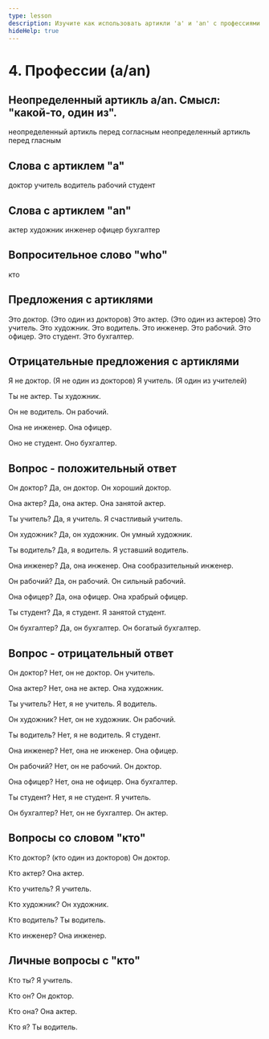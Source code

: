 ```yaml
---
type: lesson
description: Изучите как использовать артикли 'a' и 'an' с профессиями в английском языке, а также полезную лексику для разговора о работе и профессиях
hideHelp: true
---
```


# 4. Профессии (a/an)

## Неопределенный артикль a/an. Смысл: "какой-то, один из".

неопределенный артикль перед согласным
неопределенный артикль перед гласным

## Слова с артиклем "a"

доктор
учитель
водитель
рабочий
студент

## Слова с артиклем "an"

актер
художник
инженер
офицер
бухгалтер

## Вопросительное слово "who"

кто

## Предложения с артиклями

Это доктор. (Это один из докторов)
Это актер. (Это один из актеров)
Это учитель.
Это художник.
Это водитель.
Это инженер.
Это рабочий.
Это офицер.
Это студент.
Это бухгалтер.

## Отрицательные предложения с артиклями

Я не доктор. (Я не один из докторов)
Я учитель. (Я один из учителей)

Ты не актер.
Ты художник.

Он не водитель.
Он рабочий.

Она не инженер.
Она офицер.

Оно не студент.
Оно бухгалтер.

## Вопрос - положительный ответ

Он доктор?
Да, он доктор.
Он хороший доктор.

Она актер?
Да, она актер.
Она занятой актер.

Ты учитель?
Да, я учитель.
Я счастливый учитель.

Он художник?
Да, он художник.
Он умный художник.

Ты водитель?
Да, я водитель.
Я уставший водитель.

Она инженер?
Да, она инженер.
Она сообразительный инженер.

Он рабочий?
Да, он рабочий.
Он сильный рабочий.

Она офицер?
Да, она офицер.
Она храбрый офицер.

Ты студент?
Да, я студент.
Я занятой студент.

Он бухгалтер?
Да, он бухгалтер.
Он богатый бухгалтер.

## Вопрос - отрицательный ответ

Он доктор?
Нет, он не доктор.
Он учитель.

Она актер?
Нет, она не актер.
Она художник.

Ты учитель?
Нет, я не учитель.
Я водитель.

Он художник?
Нет, он не художник.
Он рабочий.

Ты водитель?
Нет, я не водитель.
Я студент.

Она инженер?
Нет, она не инженер.
Она офицер.

Он рабочий?
Нет, он не рабочий.
Он доктор.

Она офицер?
Нет, она не офицер.
Она бухгалтер.

Ты студент?
Нет, я не студент.
Я учитель.

Он бухгалтер?
Нет, он не бухгалтер.
Он актер.

## Вопросы со словом "кто"

Кто доктор? (кто один из докторов)
Он доктор.

Кто актер?
Она актер.

Кто учитель?
Я учитель.

Кто художник?
Он художник.

Кто водитель?
Ты водитель.

Кто инженер?
Она инженер.

## Личные вопросы с "кто"

Кто ты?
Я учитель.

Кто он?
Он доктор.

Кто она?
Она актер.

Кто я?
Ты водитель.
